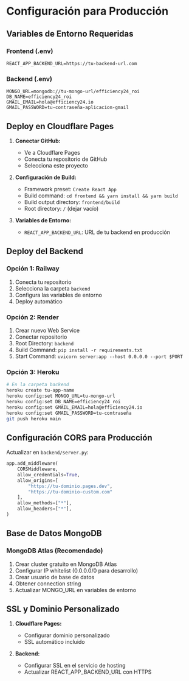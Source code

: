 # Configuración para Producción

## Variables de Entorno Requeridas

### Frontend (.env)
```
REACT_APP_BACKEND_URL=https://tu-backend-url.com
```

### Backend (.env)
```
MONGO_URL=mongodb://tu-mongo-url/efficiency24_roi
DB_NAME=efficiency24_roi
GMAIL_EMAIL=hola@efficiency24.io
GMAIL_PASSWORD=tu-contraseña-aplicacion-gmail
```

## Deploy en Cloudflare Pages

1. **Conectar GitHub:**
   - Ve a Cloudflare Pages
   - Conecta tu repositorio de GitHub
   - Selecciona este proyecto

2. **Configuración de Build:**
   - Framework preset: `Create React App`
   - Build command: `cd frontend && yarn install && yarn build`
   - Build output directory: `frontend/build`
   - Root directory: `/` (dejar vacío)

3. **Variables de Entorno:**
   - `REACT_APP_BACKEND_URL`: URL de tu backend en producción

## Deploy del Backend

### Opción 1: Railway
1. Conecta tu repositorio
2. Selecciona la carpeta `backend`
3. Configura las variables de entorno
4. Deploy automático

### Opción 2: Render
1. Crear nuevo Web Service
2. Conectar repositorio
3. Root Directory: `backend`
4. Build Command: `pip install -r requirements.txt`
5. Start Command: `uvicorn server:app --host 0.0.0.0 --port $PORT`

### Opción 3: Heroku
```bash
# En la carpeta backend
heroku create tu-app-name
heroku config:set MONGO_URL=tu-mongo-url
heroku config:set DB_NAME=efficiency24_roi
heroku config:set GMAIL_EMAIL=hola@efficiency24.io
heroku config:set GMAIL_PASSWORD=tu-contraseña
git push heroku main
```

## Configuración CORS para Producción

Actualizar en `backend/server.py`:
```python
app.add_middleware(
    CORSMiddleware,
    allow_credentials=True,
    allow_origins=[
        "https://tu-dominio.pages.dev",
        "https://tu-dominio-custom.com"
    ],
    allow_methods=["*"],
    allow_headers=["*"],
)
```

## Base de Datos MongoDB

### MongoDB Atlas (Recomendado)
1. Crear cluster gratuito en MongoDB Atlas
2. Configurar IP whitelist (0.0.0.0/0 para desarrollo)
3. Crear usuario de base de datos
4. Obtener connection string
5. Actualizar MONGO_URL en variables de entorno

## SSL y Dominio Personalizado

1. **Cloudflare Pages:**
   - Configurar dominio personalizado
   - SSL automático incluido

2. **Backend:**
   - Configurar SSL en el servicio de hosting
   - Actualizar REACT_APP_BACKEND_URL con HTTPS